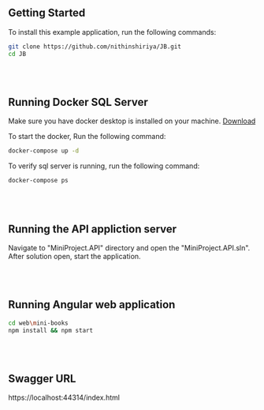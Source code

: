 ## Getting Started
To install this example application, run the following commands:

```bash
git clone https://github.com/nithinshiriya/JB.git
cd JB
```
<br><br>

## Running Docker SQL Server

Make sure you have docker desktop is installed on your machine. [Download](https://docs.docker.com/get-docker/)

To start the docker, Run the following command:

```bash
docker-compose up -d
```

To verify sql server is running, run the following command:

```bash
docker-compose ps
```
<br><br>

## Running the API appliction server
Navigate to "MiniProject.API" directory and open the "MiniProject.API.sln".
After solution open, start the application. 

<br><br>
## Running Angular web application

```bash
cd web\mini-books
npm install && npm start
```
<br><br>
## Swagger URL

https://localhost:44314/index.html